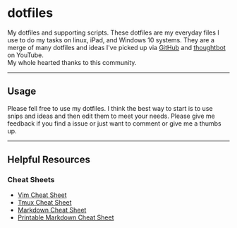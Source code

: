 # dotfiles
My dotfiles and supporting scripts. These dotfiles are my everyday files I use 
to do my tasks on linux, iPad, and Windows 10 systems. They are a merge of many 
dotfiles and ideas I've picked up via [GitHub] and [thoughtbot] on YouTube.  
My whole hearted thanks to this community.

[GitHub]: https://github.com/
[thoughtbot]: https://www.youtube.com/user/ThoughtbotVideo

---
## Usage
Please fell free to use my dotfiles. I think the best way to start is to use 
snips and ideas and then edit them to meet your needs. Please give me feedback 
if you find a issue or just want to comment or give me a thumbs up.

---
## Helpful Resources
### Cheat Sheets
- [Vim Cheat Sheet](https://vim.rtorr.com/)
- [Tmux Cheat Sheet](https://tmuxcheatsheet.com/)
- [Markdown Cheat Sheet](https://www.markdownguide.org/cheat-sheet/)
- [Printable Markdown Cheat Sheet](https://opensource.com/downloads/cheat-sheet-markdown)
